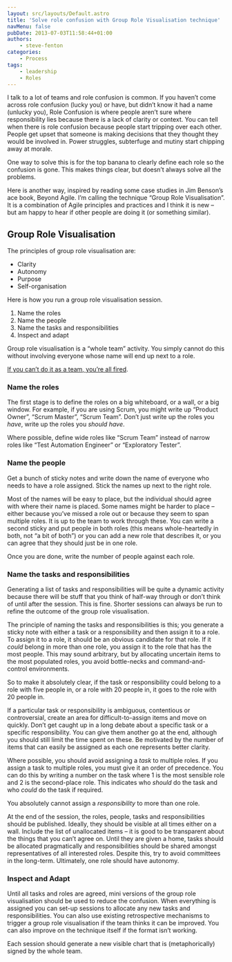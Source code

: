 ```yaml
---
layout: src/layouts/Default.astro
title: 'Solve role confusion with Group Role Visualisation technique'
navMenu: false
pubDate: 2013-07-03T11:58:44+01:00
authors:
    - steve-fenton
categories:
    - Process
tags:
    - leadership
    - Roles
---
```


I talk to a lot of teams and role confusion is common. If you haven’t come across role confusion (lucky you) or have, but didn’t know it had a name (unlucky you), Role Confusion is where people aren’t sure where responsibility lies because there is a lack of clarity or context. You can tell when there is role confusion because people start tripping over each other. People get upset that someone is making decisions that they thought they would be involved in. Power struggles, subterfuge and mutiny start chipping away at morale.

One way to solve this is for the top banana to clearly define each role so the confusion is gone. This makes things clear, but doesn’t always solve all the problems.

Here is another way, inspired by reading some case studies in Jim Benson’s ace book, Beyond Agile. I’m calling the technique “Group Role Visualisation”. It is a combination of Agile principles and practices and I think it is new – but am happy to hear if other people are doing it (or something similar).

## Group Role Visualisation

The principles of group role visualisation are:

- Clarity
- Autonomy
- Purpose
- Self-organisation

Here is how you run a group role visualisation session.

1. Name the roles
2. Name the people
3. Name the tasks and responsibilities
4. Inspect and adapt

Group role visualisation is a “whole team” activity. You simply cannot do this without involving everyone whose name will end up next to a role.

[If you can’t do it as a team, you’re all fired](https://youtu.be/pGFGD5pj03M).

### Name the roles

The first stage is to define the roles on a big whiteboard, or a wall, or a big window. For example, if you are using Scrum, you might write up “Product Owner”, “Scrum Master”, “Scrum Team”. Don’t just write up the roles you *have*, write up the roles you *should have*.

Where possible, define wide roles like “Scrum Team” instead of narrow roles like “Test Automation Engineer” or “Exploratory Tester”.

### Name the people

Get a bunch of sticky notes and write down the name of everyone who needs to have a role assigned. Stick the names up next to the right role.

Most of the names will be easy to place, but the individual should agree with where their name is placed. Some names might be harder to place – either because you’ve missed a role out or because they seem to span multiple roles. It is up to the team to work through these. You can write a second sticky and put people in both roles (this means whole-heartedly in both, not “a bit of both”) or you can add a new role that describes it, or you can agree that they should just be in one role.

Once you are done, write the number of people against each role.

### Name the tasks and responsibilities

Generating a list of tasks and responsibilities will be quite a dynamic activity because there will be stuff that you think of half-way through or don’t think of until after the session. This is fine. Shorter sessions can always be run to refine the outcome of the group role visualisation.

The principle of naming the tasks and responsibilities is this; you generate a sticky note with either a task or a responsibility and then assign it to a role. To assign it to a role, it should be an obvious candidate for that role. If it *could* belong in more than one role, you assign it to the role that has the most people. This may sound arbitrary, but by allocating uncertain items to the most populated roles, you avoid bottle-necks and command-and-control environments.

So to make it absolutely clear, if the task or responsibility could belong to a role with five people in, or a role with 20 people in, it goes to the role with 20 people in.

If a particular task or responsibility is ambiguous, contentious or controversial, create an area for difficult-to-assign items and move on quickly. Don’t get caught up in a long debate about a specific task or a specific responsibility. You can give them another go at the end, although you should still limit the time spent on these. Be motivated by the number of items that can easily be assigned as each one represents better clarity.

Where possible, you should avoid assigning a *task* to multiple roles. If you assign a task to multiple roles, you must give it an order of precedence. You can do this by writing a number on the task where 1 is the most sensible role and 2 is the second-place role. This indicates who *should* do the task and who *could* do the task if required.

You absolutely cannot assign a *responsibility* to more than one role.

At the end of the session, the roles, people, tasks and responsibilities should be published. Ideally, they should be visible at all times either on a wall. Include the list of unallocated items – it is good to be transparent about the things that you can’t agree on. Until they are given a home, tasks should be allocated pragmatically and responsibilities should be shared amongst representatives of all interested roles. Despite this, try to avoid committees in the long-term. Ultimately, one role should have autonomy.

### Inspect and Adapt

Until all tasks and roles are agreed, mini versions of the group role visualisation should be used to reduce the confusion. When everything is assigned you can set-up sessions to allocate any new tasks and responsibilities. You can also use existing retrospective mechanisms to trigger a group role visualisation if the team thinks it can be improved. You can also improve on the technique itself if the format isn’t working.

Each session should generate a new visible chart that is (metaphorically) signed by the whole team.